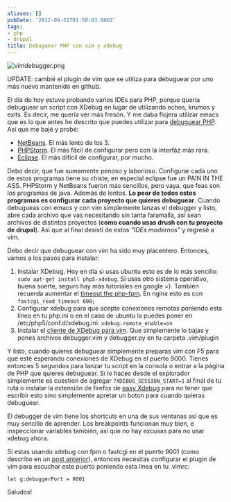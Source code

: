 ```yaml
---
aliases: []
pubDate: '2012-09-21T01:58:03.000Z'
tags:
- php
- drupal
title: Debuguear PHP con vim y xdebug
---
```


![vimdebugger.png](./vimdebugger.png)

UPDATE: cambié el plugin de vim que se utiliza para debuguear por uno más nuevo mantenido en github.

El día de hoy estuve probando varios IDEs para PHP, porque quería debuguear un script con XDebug en lugar de utilizando echos, krumos y exits. Es decir, me quería ver más fresón. Y me daba flojera utilizar emacs que es lo que antes he descrito que puedes utilizar para [debuguear PHP](/debuguear-php-con-emacs-xdebug-y-geben). Así que me bajé y probé:

- [NetBeans](http://netbeans.org/kb/docs/php/debugging.html). El más lento de los 3.
- [PHPStorm](http://www.jetbrains.com/phpstorm/). El más fácil de configurar pero con la interfáz más rara.
- [Eclipse](http://devzone.zend.com/1147/debugging-php-applications-with-xdebug/). El más difícil de configurar, por mucho.

Debo decir, que fue sumamente penoso y laborioso. Configurar cada uno de estos programas tiene su chiste, en especial eclipse fue un PAIN IN THE ASS. PHPStorm y NetBeans fueron más sencillos, pero vaya, que feas son los programas de java. Además de lentos. __Lo peor de todos estos programas es configurar cada proyecto que quieres debuguear__. Cuando debugueas con emacs y con vim simplemente lanzas el debugger y listo, abre cada archivo que vas necesitando sin tanta faramalla, así sean archivos de distintos proyectos (__como cuando usas drush con tu proyecto de drupal__). Así que al final desistí de estos _"IDEs modernos"_ y regresé a vim.

Debo decir que debuguear con vim ha sido muy placentero. Entonces, vamos a los pasos para instalar:

1. Instalar XDebug. Hoy en día si usas ubuntu esto es de lo más sencillo: `sudo apt-get install php5-xdebug`. Si usas otro sistema operativo, buena suerte, seguro hay más tutoriales en google =). También recuerda aumentar el [timeout the php-fpm](http://www.command-tab.com/2011/06/20/true-php-debugging-with-nginx-and-php-fpm/). En nginx esto es con `fastcgi_read_timeout 600;`
2. Configurar xdebug para que acepte conexiones remotas poniendo esta línea en tu php.ini o en el caso de ubuntu la puedes poner en /etc/php5/conf.d/xdebug.ini: `xdebug.remote_enable=on`
3. Instalar el [cliente de XDebug para vim](https://github.com/ludovicPelle/vim-xdebug). Que simplemente lo bajas y pones archivos debugger.vim y debugger.py en tu carpeta .vim/plugin

Y listo, cuando quieres debuguear simplemente preparas vim con F5 para que esté esperando conexiones de XDebug en el puerto 9000. Tienes entonces 5 segundos para lanzar tu script en la consola o entrar a la página de PHP que quieres debuguear. Si lo haces desde el explorador simplemente es cuestion de agregar `?XDEBUG_SESSION_START=1` al final de tu ruta o instalar la extensión de firefox de [easy Xdebug](https://addons.mozilla.org/en-US/firefox/addon/easy-xdebug/) para no tener que escribir esto sino simplemente apretar un boton para cuando quieras debuguear.

El debugger de vim tiene los shortcuts en una de sus ventanas así que es muy sencillo de aprender. Los breakpoints funcionan muy bien, e inspeccionar variables también, así que no hay excusas para no usar xdebug ahora.

Si estas usando xdebug con fpm o fastcgi en el puerto 9001 (como describo en un [post anterior](/debuguear-php-con-emacs-xdebug-y-geben)), entonces necesitas configurar el plugin de vim para escuchar este puerto poniendo esta línea en tu .vimrc:

    let g:debuggerPort = 9001

Saludos!